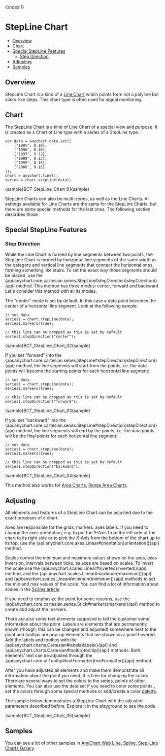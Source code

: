 {:index 1}
# StepLine Chart

* [Overview](#overview)
* [Chart](#chart)
* [Special StepLine Features](#special_stepline_features)
  * [Step Direction](#step_direction)
* [Adjusting](#adjusting)
* [Samples](#samples)

## Overview

StepLine Chart is a kind of a [Line Chart](Line_Chart) which points form not a polyline but stairs-like steps. This chart type is often used for signal monitoring.

## Chart

The StepLine Chart is a kind of Line Chart of a special view and purpose. It is created as a Chart of Line type with a series of a StepLine type:

```
var data = anychart.data.set([
	["1995", 0.10],
    ["1996", 0.10],
    ["1997", 0.12],
    ["1998", 0.13],
    ["1999", 0.15],
    ["2000", 0.15]
]);
chart = anychart.line();
series = chart.stepline(data);
```

{sample}BCT\_StepLine\_Chart\_01{sample}

StepLine Charts can also be multi-series, as well as the Line Charts. All settings available for Line Charts are the same for the StepLine Charts, but there are some special methods for the last ones. The following section describes those.

## Special StepLine Features

### Step Direction

While the Line Chart is formed by line segments between two points, the StepLine Chart is formed by horizontal line segments of the same width as the category and vertical line segments that connect the horizontal ones, forming something like stairs. To set the exact way those segments should be placed, use the {api:anychart.core.cartesian.series.StepLine#stepDirection}stepDirection(){api} method. This method has three modes: center, forward and backward. Let's consider this method with all its modes.

The "center" mode is set by default. In this case a data point becomes the center of a horizontal line segment. Look at the following sample:

```
// set data
series1 = chart.stepLine(data);
series1.markers(true);

// this line can be dropped as this is set by default
series1.stepDirection("center");
```

{sample}BCT\_StepLine\_Chart\_02{sample}


If you set "forward" into the {api:anychart.core.cartesian.series.StepLine#stepDirection}stepDirection(){api} method, the line segments will start from the points, i.e. the data points will become the starting points for each horizontal line segment:

```
// set data
series1 = chart.stepLine(data);
series1.markers(true);

// this line can be dropped as this is set by default
series1.stepDirection("forward");
```

{sample}BCT\_StepLine\_Chart\_03{sample}

If you set "backward" into the {api:anychart.core.cartesian.series.StepLine#stepDirection}stepDirection(){api} method, the line segments will end by the points, i.e. the data points will be the final points for each horizontal line segment:

```
// set data
series1 = chart.stepLine(data);
series1.markers(true);

// this line can be dropped as this is set by default
series1.stepDirection("backward");
```

{sample}BCT\_StepLine\_Chart\_04{sample}

This method also works for [Area Charts](Area_Chart), [Range Area Charts](Range_Area-SplineArea_Charts).


## Adjusting

All elements and features of a StepLine Chart can be adjusted due to the exact purposes of a chart.

Axes are responsible for the grids, markers, axes labels. If you need to change the axes orientation, e.g. to put the Y-Axis from the left side of the chart to its right side or to pick the X-Axis from the bottom of the chart up to its top, use the {api:anychart.core.axes.Linear#orientation}orientation(){api} method.

Scales control the minimum and maximum values shown on the axes, axes inversion, intervals between ticks, as axes are based on scales. To invert the scale use the {api:anychart.scales.Linear#inverted}inverted(){api} method, and the {api:anychart.scales.Linear#maximum}maximum(){api} and {api:anychart.scales.Linear#minimum}minimum(){api} methods to set the min and max values of the scale. You can find a lot of information about scales in the [Scales article](../Axes_and_Grids/Scales).

If you need to emphasize the point for some reasons, use the {api:anychart.core.cartesian.series.Stick#markers}markers(){api} method to create abd adjust the markers.

There are also some text elements supposed to tell the customer some information about the point. Labels are elements that are permanently shown (though, this can be changed and adjusted) somewhere next to the point and tooltips are pop-up elements that are shown on a point hovered. Add the labels and tooltips with the {api:anychart.charts.Cartesian#labels}labels(){api} and {api:anychart.charts.Cartesian#tooltip}tooltip(){api} methods. Both elements' text can be adjusted through the {api:anychart.core.ui.Tooltip#textFormatter}textFormatter(){api} method.

After you have adjusted all elements and make them demonstrate all information about the point you need, it is time for changing the colors. There are several ways to set the colors to the series, points of other elements. You can also use the data set if you need to color some points , set the colors through some special methods or add/create a color [palette](Appearance_Settings/Palettes). 

The sample below demonstrates a StepLine Chart with the adjusted parameters described before. Explore it in the playground to see the code.

{sample}BCT\_StepLine\_Chart\_05{sample}


## Samples

You can see a lot of other samples in [AnyChart Web Line, Spline, Step-Line Charts Gallery](http://anychart.com/products/anychart/gallery/Line,_Spline,_Step-Line_Charts/).

